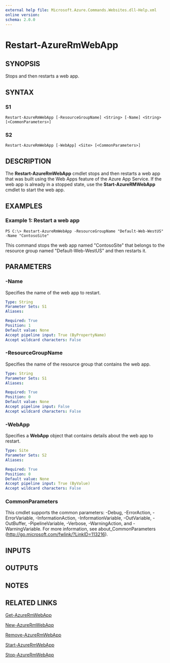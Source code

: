 ```yaml
---
external help file: Microsoft.Azure.Commands.Websites.dll-Help.xml
online version:
schema: 2.0.0
---
```


# Restart-AzureRmWebApp

## SYNOPSIS
Stops and then restarts a web app.

## SYNTAX

### S1
```
Restart-AzureRmWebApp [-ResourceGroupName] <String> [-Name] <String> [<CommonParameters>]
```

### S2
```
Restart-AzureRmWebApp [-WebApp] <Site> [<CommonParameters>]
```

## DESCRIPTION
The **Restart-AzureRmWebApp** cmdlet stops and then restarts a web app that was built using the Web Apps feature of the Azure App Service.
If the web app is already in a stopped state, use the **Start-AzureRMWebApp** cmdlet to start the web app.

## EXAMPLES

### Example 1: Restart a web app
```
PS C:\> Restart-AzureRmWebApp -ResourceGroupName "Default-Web-WestUS" -Name "ContosoSite"
```

This command stops the web app named "ContosoSite" that belongs to the resource group named "Default-Web-WestUS" and then restarts it.

## PARAMETERS

### -Name
Specifies the name of the web app to restart.

```yaml
Type: String
Parameter Sets: S1
Aliases:

Required: True
Position: 1
Default value: None
Accept pipeline input: True (ByPropertyName)
Accept wildcard characters: False
```

### -ResourceGroupName
Specifies the name of the resource group that contains the web app.

```yaml
Type: String
Parameter Sets: S1
Aliases:

Required: True
Position: 0
Default value: None
Accept pipeline input: False
Accept wildcard characters: False
```

### -WebApp
Specifies a **WebApp** object that contains details about the web app to restart.

```yaml
Type: Site
Parameter Sets: S2
Aliases:

Required: True
Position: 0
Default value: None
Accept pipeline input: True (ByValue)
Accept wildcard characters: False
```

### CommonParameters
This cmdlet supports the common parameters: -Debug, -ErrorAction, -ErrorVariable, -InformationAction, -InformationVariable, -OutVariable, -OutBuffer, -PipelineVariable, -Verbose, -WarningAction, and -WarningVariable. For more information, see about_CommonParameters (http://go.microsoft.com/fwlink/?LinkID=113216).

## INPUTS

## OUTPUTS

## NOTES

## RELATED LINKS

[Get-AzureRmWebApp](./Get-AzureRmWebApp.md)

[New-AzureRmWebApp](./New-AzureRmWebApp.md)

[Remove-AzureRmWebApp](./Remove-AzureRmWebApp.md)

[Start-AzureRmWebApp](./Start-AzureRmWebApp.md)

[Stop-AzureRmWebApp](./Stop-AzureRmWebApp.md)
